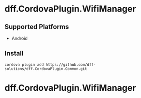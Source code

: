# dff.CordovaPlugin.WifiManager
## Supported Platforms
  * Android
  
## Install

    cordova plugin add https://github.com/dff-solutions/dff.CordovaPlugin.Common.git
# dff.CordovaPlugin.WifiManager
